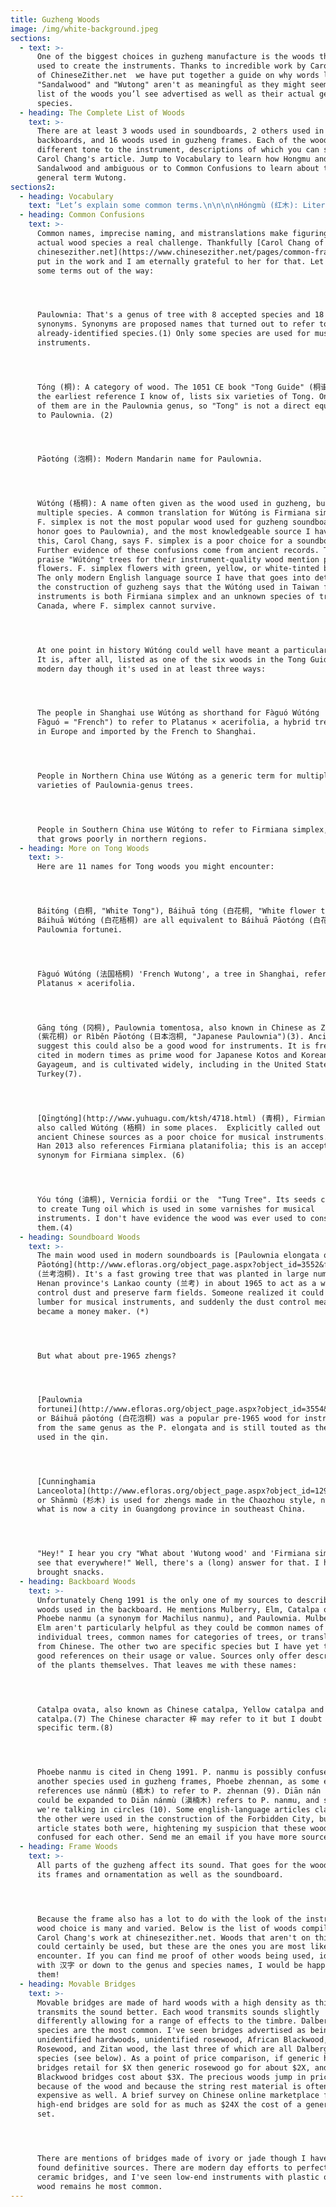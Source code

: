 ```yaml
---
title: Guzheng Woods
image: /img/white-background.jpeg
sections:
  - text: >-
      One of the biggest choices in guzheng manufacture is the woods that are
      used to create the instruments. Thanks to incredible work by Carol Chang
      of ChineseZither.net  we have put together a guide on why words like
      "Sandalwood" and "Wutong" aren't as meaningful as they might seem and a
      list of the woods you’l see advertised as well as their actual genus and
      species.
  - heading: The Complete List of Woods
    text: >-
      There are at least 3 woods used in soundboards, 2 others used in
      backboards, and 16 woods used in guzheng frames. Each of the woods lends a
      different tone to the instrument, descriptions of which you can see on
      Carol Chang's article. Jump to Vocabulary to learn how Hongmu and
      Sandalwood and ambiguous or to Common Confusions to learn about the
      general term Wutong.
sections2:
  - heading: Vocabulary
    text: "Let’s explain some common terms.\n\n\n\nHóngmù (红木): Literally \"Red Wood\" it's a generic term used when the particular species isn't important.\_Entry level instruments are often labeled Hóngmù. Dictionaries translate hongmu as Rosewood or Mahogany. Mahogany is native to the Americas, so I can almost guarantee it's not going to be found in entry-level instruments made in China. As for Rosewood...\n\n\n\nRosewood\_is an over-used catchall. Officially, \"Rosewood\" refers to trees in the Dalbergia genus, many of which are used for instrument construction. In normal conversation, \"rosewood\"\_refers to anything that looks similar to Dalbergia. Over time this has included species in the Pterocarpus, Machaerium, and Dysoxylum genera. The term \"Rosewood\" does not identify what species of wood the instrument is made of.\n\n\n\nSandalwood:\_In the guzheng world,\_\"Sandalwood\" is used to represent species in the Pterocarpus, Dalbergia, and Bobgunnia genera. This is misleading. In English the term Sandalwood is used to refer either to the Santalum genus which is known for its fragrance or to refer to the family Santalaceae which contains 42 different genera and over 1,000 species. Many countries in Asia and the Pacific do have native Santalum varieties but I have no evidence that these are used to produce guzheng. (11)\_\n\n\n\nZǐtán (紫檀): Can refer to multiple high-quality woods. If the wood is only listed as \"Zitan\" it is probably Madagascar Rosewood,\_Dalbergia\_baroni, or \_East Indian Rosewood,\_Dalbergia\_latifolia.\_It also makes up part of the Chinese names for the highly prized Red Sander, Pterocarpus santalinus\_(Xiǎoyè zǐtán) and the highly illegal Brazilian Rosewood,\_Dalbergia nigra (Bāxī zǐtán). I would expect Brazilian Rosewood to be highlighted if it was used in an instrument. See their entries below for more details.\n\n\n\nSources\n\n\n\n(11)\_\"[SANTALACEAE](http://frps.iplant.cn/foc/pdf/Santalaceae.pdf)\" by Xia Nianhe (夏念和) and Michael G. Gilbert, Flora of China Volume 5, p 208-219. 2003."
  - heading: Common Confusions
    text: >-
      Common names, imprecise naming, and mistranslations make figuring out
      actual wood species a real challenge. Thankfully [Carol Chang of
      chinesezither.net](https://www.chinesezither.net/pages/common-frame-woods)
      put in the work and I am eternally grateful to her for that. Let's get
      some terms out of the way:




      Paulownia: That's a genus of tree with 8 accepted species and 18 Latin
      synonyms. Synonyms are proposed names that turned out to refer to an
      already-identified species.(1) Only some species are used for musical
      instruments.




      Tóng (桐): A category of wood. The 1051 CE book "Tong Guide" (桐谱, Tóng Pǔ),
      the earliest reference I know of, lists six varieties of Tong. Only some
      of them are in the Paulownia genus, so "Tong" is not a direct equivalent
      to Paulownia. (2)




      Pāotóng (泡桐): Modern Mandarin name for Paulownia.




      Wútóng (梧桐): A name often given as the wood used in guzheng, but covers
      multiple species. A common translation for Wútóng is Firmiana simplex, but
      F. simplex is not the most popular wood used for guzheng soundboards (that
      honor goes to Paulownia), and the most knowledgeable source I have on
      this, Carol Chang, says F. simplex is a poor choice for a soundboard.
      Further evidence of these confusions come from ancient records. Those that
      praise "Wútóng" trees for their instrument-quality wood mention purple
      flowers. F. simplex flowers with green, yellow, or white-tinted blossoms.
      The only modern English language source I have that goes into detail about
      the construction of guzheng says that the Wútóng used in Taiwan for
      instruments is both Firmiana simplex and an unknown species of tree from
      Canada, where F. simplex cannot survive.




      At one point in history Wútóng could well have meant a particular species.
      It is, after all, listed as one of the six woods in the Tong Guide. In the
      modern day though it's used in at least three ways:




      The people in Shanghai use Wútóng as shorthand for Fàguó Wútóng  (法国梧桐,
      Fàguó = "French") to refer to Platanus × acerifolia, a hybrid tree created
      in Europe and imported by the French to Shanghai.




      People in Northern China use Wútóng as a generic term for multiple
      varieties of Paulownia-genus trees.




      People in Southern China use Wútóng to refer to Firmiana simplex, a tree
      that grows poorly in northern regions.
  - heading: More on Tong Woods
    text: >-
      Here are 11 names for Tong woods you might encounter:




      Báitóng (白桐, "White Tong"), Báihuā tóng (白花桐, "White flower tong") and
      Báihuā Wútóng (白花梧桐) are all equivalent to Báihuā Pāotóng (白花泡桐), which is
      Paulownia fortunei.




      Fàguó Wútóng (法国梧桐) 'French Wutong', a tree in Shanghai, refers to
      Platanus × acerifolia.




      Gāng tóng (冈桐), Paulownia tomentosa, also known in Chinese as Zǐhuā tóng
      (紫花桐) or Rìběn Pāotóng (日本泡桐, "Japanese Paulownia")(3). Ancient texts
      suggest this could also be a good wood for instruments. It is frequently
      cited in modern times as prime wood for Japanese Kotos and Korean
      Gayageum, and is cultivated widely, including in the United States and
      Turkey(7). 




      [Qīngtóng](http://www.yuhuagu.com/ktsh/4718.html) (青桐), Firmiana simplex,
      also called Wútóng (梧桐) in some places.  Explicitly called out in a few
      ancient Chinese sources as a poor choice for musical instruments.(5) Mei
      Han 2013 also references Firmiana platanifolia; this is an accepted
      synonym for Firmiana simplex. (6)




      Yóu tóng (油桐), Vernicia fordii or the  "Tung Tree". Its seeds can be used
      to create Tung oil which is used in some varnishes for musical
      instruments. I don't have evidence the wood was ever used to construct
      them.(4)
  - heading: Soundboard Woods
    text: >-
      The main wood used in modern soundboards is [Paulownia elongata or Lánkǎo
      Pāotóng](http://www.efloras.org/object_page.aspx?object_id=3552&flora_id=2)
      (兰考泡桐). It's a fast growing tree that was planted in large numbers in
      Henan province's Lankao county (兰考) in about 1965 to act as a windbreak to
      control dust and preserve farm fields. Someone realized it could make fine
      lumber for musical instruments, and suddenly the dust control measure
      became a money maker. (*)




      But what about pre-1965 zhengs?




      [Paulownia
      fortunei](http://www.efloras.org/object_page.aspx?object_id=3554&flora_id=2) 
      or Báihuā pāotóng (白花泡桐) was a popular pre-1965 wood for instruments. It's
      from the same genus as the P. elongata and is still touted as the wood
      used in the qin. 




      [Cunninghamia
      Lanceolota](http://www.efloras.org/object_page.aspx?object_id=1296&flora_id=2)
      or Shānmù (杉木) is used for zhengs made in the Chaozhou style, named for
      what is now a city in Guangdong province in southeast China.




      "Hey!" I hear you cry "What about 'Wutong wood' and 'Firmiana simplex'?? I
      see that everywhere!" Well, there's a (long) answer for that. I hope you
      brought snacks.
  - heading: Backboard Woods
    text: >-
      Unfortunately Cheng 1991 is the only one of my sources to describe the
      woods used in the backboard. He mentions Mulberry, Elm, Catalpa ovata,
      Phoebe nanmu (a synonym for Machilus nanmu), and Paulownia. Mulberry and
      Elm aren't particularly helpful as they could be common names of
      individual trees, common names for categories of trees, or translations
      from Chinese. The other two are specific species but I have yet to find
      good references on their usage or value. Sources only offer descriptions
      of the plants themselves. That leaves me with these names:




      Catalpa ovata, also known as Chinese catalpa, Yellow catalpa and Japanese
      catalpa.(7) The Chinese character 梓 may refer to it but I doubt that's a
      specific term.(8)




      Phoebe nanmu is cited in Cheng 1991. P. nanmu is possibly confused with
      another species used in guzheng frames, Phoebe zhennan, as some english
      references use nánmù (楠木) to refer to P. zhennan (9). Diān nán (滇楠), which
      could be expanded to Diān nánmù (滇楠木) refers to P. nanmu, and suddenly
      we're talking in circles (10). Some english-language articles claim one or
      the other were used in the construction of the Forbidden City, but no
      article states both were, hightening my suspicion that these woods are
      confused for each other. Send me an email if you have more sources for me!
  - heading: Frame Woods
    text: >-
      All parts of the guzheng affect its sound. That goes for the woods used in
      its frames and ornamentation as well as the soundboard. 




      Because the frame also has a lot to do with the look of the instrument,
      wood choice is many and varied. Below is the list of woods compiled from
      Carol Chang's work at chinesezither.net. Woods that aren't on this list
      could certainly be used, but these are the ones you are most likely to
      encounter. If you can find me proof of other woods being used, ideally
      with 汉字 or down to the genus and species names, I would be happy to add
      them!
  - heading: Movable Bridges
    text: >-
      Movable bridges are made of hard woods with a high density as this
      transmits the sound better. Each wood transmits sounds slightly
      differently allowing for a range of effects to the timbre. Dalbergia
      species are the most common. I've seen bridges advertised as being made of
      unidentified hardwoods, unidentified rosewood, African Blackwood, Thailand
      Rosewood, and Zitan wood, the last three of which are all Dalbergia
      species (see below). As a point of price comparison, if generic hardwood
      bridges retail for $X then generic rosewood go for about $2X, and African
      Blackwood bridges cost about $3X. The precious woods jump in price both
      because of the wood and because the string rest material is often more
      expensive as well. A brief survey on Chinese online marketplace finds
      high-end bridges are sold for as much as $24X the cost of a generic bridge
      set.




      There are mentions of bridges made of ivory or jade though I have not
      found definitive sources. There are modern day efforts to perfect hollow
      ceramic bridges, and I've seen low-end instruments with plastic ones, but
      wood remains he most common.
---
```


